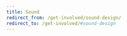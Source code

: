 ```yaml
---
title: Sound
redirect_from: /get-involved/sound-design/
redirect_to: /get-involved/#sound-design
---
```

